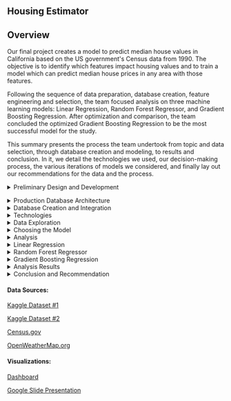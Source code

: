 ## Housing Estimator




## Overview
Our final project creates a model to predict median house values in California based on the US government's Census data from 1990. The objective is to identify which features impact housing values and to train a model which can predict median house prices in any area with those features. 

Following the sequence of data preparation, database creation, feature engineering and selection, the team focused analysis on three machine learning models: Linear Regression, Random Forest Regressor, and Gradient Boosting Regression. After optimization and comparison, the team concluded the optimized Gradient Boosting Regression to be the most successful model for the study. 

This summary presents the process the team undertook from topic and data selection, through database creation and modeling, to results and conclusion. In it, we detail the technologies we used, our decision-making process, the various iterations of models we considered, and finally lay out our recommendations for the data and the process.  

<details><summary> Preliminary Design and Development </summary>
<p>
  
## Study Design    
The study design followed 5 main steps:  

- Identify the topic  
- Identify our data sources    
- Identify the question to be answered     
- Specify the target variable     
- Determine the model  
  
## Topic and Data Selection    
The topic was selected was housing price trends. Given most recent trends, the team felt that the topic was interesting and relevant, providing a rich opportunity in terms of available data and the broad array of features which can be modeled.  

 ### Criteria for Data Selection    

We selected the California Housing Prices database from Kaggle (https://www.kaggle.com/datasets/camnugent/california-housing-prices, details below), which is a modified version of the 1990 Census showing per-block housing, population, and income information. The Census data  data includes house features (age of the house, number of rooms, number of bedrooms), and community characteristics (median income, number of households, and geographic location). It offers relevant features, and encompasses a wide geographic area. Within those geographic areas it is deeply saturated because of the per-block dimension. It includes geographical location coordinates which can link to a wide range of other data sources.  
	
We added additional context features through weather API calls and county employment rates to expand the scope of the Census data and enlarge the pool of potential influential factors.  In addition to the features above, the team researched availability of community crime statistics and economic indicators.  The deciding factor of whether to include more variables was based on accessibility of the data and on ease with which external data could be merged into the larger dataset. In the end, the team opted for a weather API call and US Census Bureau data on business establishments and number of employees.  

## The Database    

### Description  
Size of the database was the first consideration.  Both overfitting and underfitting are primary concerns in machine learning modelling.  Having a large enough data set helps control for both those conditions. The team set the minimal standard of 10,000 rows to meet this requirement.  This size specification narrowed the number of sources suitable for analysis which led to selecting the California Housing Prices database from Kaggle as the main data source. The external data for county employment figures were derived from census data (Census.gov) and weather from openweathermap.org, both called using APIs. The population information is the Kaggle California cities dataset. After cleaning, restructuring, refining and merging the individual datasets, these four datasets became the production database and subsequently housed in AWS and connected in pgAdmin.

#### Component Datasets: Details
- **Census.csv**: 
    1990 Census data on communities   
    Selected features (3):      
    - counties 
    - Employees 
    - Establishments 
    Observations: 60

 - **Housing.csv**:  
    1990 Census data on housing in communities in California    
    Data is gathered by block: The US Census Bureau Districts (blocks) are the base units for the Census Bureau's survey process. 
    Features (11):  
	
| Column Name | Description |  
| --------------- | --------------- |   
|longitude|A measure of how far west a house is; a higher value is farther west| 
|latitude	|A measure of how far north a house is; a higher value is farther north|
|housingMedianAge	|Median age of a house within a block; a lower number is a newer building|
|totalRooms	|Total number of rooms within a block|
|totalBedrooms	|Total number of bedrooms within a block|
|population	|Total number of people residing within a block|
|households	|Total number of households, a group of people residing within a home unit, for a block|
|medianIncome	|Median income for households within a block of houses (measured in tens of thousands of US Dollars)|
|medianHouseValue	|Median house value for households within a block (measured in US Dollars)|
|oceanProximity	|Location of the house w.r.t ocean/sea|  
	
	
Observations: 20,641	
	
- **Weather data**:  
    Weather for specific date called through weather API  
    Features (5):  
    - Max Temp  
    - Humidity  
    - Cloudiness  
    - Wind Speed  
    - Description  
    Observations: 20,433 (after merge with cleaned housing dataset)  

- **Population data**:  
    Population information by county and city   
    Features (7):  
    - County  
    - City   
    - Incorporation_date  
    - pop_april_1980  
    - pop_april_1990  
    - pop_april_2000  
    - pop_april_2010  
    Observations: 455
	
## Limitations of the Data Set    
While detailed within the features offered, this dataset has some limitations:  
- the data is gathered by block; however, it varies by unit   
    - 3 features are median values:  
        - age of the houses per block;        
        - income of the population per block; and,       
        - value of the houses per block      
    - 4 are totals of the represented features within a block: 
        - number of rooms     
        - number of bedrooms      
        - number of people    
        - number of households      

Scaling the data brings the input data points closer together. However, understanding the data structure is important for sound interpretation of the results. For example, it is difficut to properly weight total number of rooms on a block as part of individual house values. A better metric would be median or average rooms by household or population.
	
Lastly, the data reflects a single point in time, so the  characteristics relevant to house values cannot be observed over time making it static. With time data, it would be possible to see how impacts change with the changes in the values of the features themselves, and thus get a more accurate undersanding of true trends.  	
 
</p>
</details>

<p>
<details><summary>Production Database Architecture</summary>

## Structuring and Cleaning   
Data preparation began with creating a preliminary data structure usng Pandas to merge and join the individual datasets. Creating common columns to link the datasets was the first step.  The housing file did not include any city names, only the geographic coordinates.  The other datasets were identified by city and county.  The initial transformation added the specific city and county names to the housing dataset by using city.py and the location coordinates to list and append each city name to the housing set. 

 ### Census Data  
 #### Starting URL for Census Data API Call.  
![image](https://user-images.githubusercontent.com/101474477/184716368-41dfe441-b1c7-48cb-b852-4c05a77726e4.png)  
	
**Input Dataset**  
 ![image](https://user-images.githubusercontent.com/101474477/184517692-656ea19d-258b-459f-b8a4-61af6fb7cde9.png)  
#### Cleaning and Manipulation ####  
![image](https://user-images.githubusercontent.com/101474477/184716537-6b0d0bac-c97d-4770-9bbf-b14b7c5f3840.png)
![image](https://user-images.githubusercontent.com/101474477/184994274-f1aee790-c05b-4790-a8f3-1111e45c80f5.png)
![image](https://user-images.githubusercontent.com/101474477/184716726-897741d0-3208-408f-9ed2-161de0304d69.png)
	
**Output Dataset**  
![image](https://user-images.githubusercontent.com/101474477/184517942-b7e7fd2d-e4c3-458a-8407-3788593f9d64.png)

### Population Data   
![image](https://user-images.githubusercontent.com/101474477/184717378-1d510ba0-5a36-4649-b808-fa47842dc609.png) 
	
**Input Dataset**  
![image](https://user-images.githubusercontent.com/101474477/184518484-faac1560-0ac1-417b-9197-56e92bf57d7c.png)
	
#### Cleaning and Manipulation ####  
![image](https://user-images.githubusercontent.com/101474477/184717539-cc872e4a-5d0a-460f-844b-fd511dae511b.png)  
	
![image](https://user-images.githubusercontent.com/101474477/184717654-168a40c1-807a-43bc-86d0-133a0509805f.png)  
	
![image](https://user-images.githubusercontent.com/101474477/184717815-00303379-c15e-427c-afa8-8fa18b38cba4.png)  
	
**Output Dataset**  
![image](https://user-images.githubusercontent.com/101474477/184518591-dcf3d531-b956-4e49-9029-66b6bc6b5a35.png)   

### Weather Data  
#### Read the main datafile to join the weather data to:
![image](https://user-images.githubusercontent.com/101474477/184718023-0a5a2049-00a0-41fd-a460-1e3bd76237b9.png)
	
#### Prepare the location coordinates data for processing. Use citypy to join city name to geographical coordinates: 
![image](https://user-images.githubusercontent.com/101474477/184718425-86e23171-cff3-4e6a-ae84-450f3a2f983a.png)
	
#### Initiate API call  
![image](https://user-images.githubusercontent.com/101474477/184718769-5416282c-3fba-4c2d-bf84-28a11deee29f.png)
	
#### Parse the JSON and retrieve data  
![image](https://user-images.githubusercontent.com/101474477/184720029-7fb3cefc-b9d0-44ef-b7b7-34aac7a54968.png)

**Output Dataset**
	
![image](https://user-images.githubusercontent.com/101474477/184518678-260be8a9-4737-423c-b278-c5f38937b350.png)

### Final Dataset  
**Input Dataset**  
![image](https://user-images.githubusercontent.com/101474477/184720607-2749961a-e565-4a26-8f61-8e4dee7f3517.png)
	
![image](https://user-images.githubusercontent.com/101474477/184518831-d28b4d60-2a12-4dfb-ae52-c579e0013152.png)

#### Cleaning and Manipulation ####  
##### Add City to dataset  
	
![image](https://user-images.githubusercontent.com/101474477/184721399-b83c571e-9c75-4fad-9056-e664eaa19757.png)
	
##### Check for null, duplicate values.  Drop as needed  
![image](https://user-images.githubusercontent.com/101474477/184721758-55f06790-0bca-4b0b-a0ff-eddb279ce156.png)

##### Rename, reorder columns  
![image](https://user-images.githubusercontent.com/101474477/184722110-81be2666-2d95-4848-8235-d19f170a3b53.png)
![image](https://user-images.githubusercontent.com/101474477/184722253-427f4bf7-501e-4c68-acb0-8714b81a716b.png)
	
**Output Dataset**  
![image](https://user-images.githubusercontent.com/101474477/184518858-df74aed6-729e-4131-aa14-46b62006a836.png)
	
</p>
</details>

<details><summary>Database Creation and Integration</summary>
<p>
	
## Creating the Table Structure in pgAdmin
	
The team decided to use AWS as the static data repository and use pgAdmin to create the production database. The tables were created in pgAdmin first following the schema:   

![image](https://user-images.githubusercontent.com/101474477/184518914-16ad6780-6e8e-4954-bbc8-e16e3c47df27.png)  
	
The static datasets were then called into pgAdmin through Spark.
	
![image](https://user-images.githubusercontent.com/101474477/184520065-39833e33-0322-4be6-8203-f0e55a328a42.png)

Weather, population, and census were joined into the main dataset, clean_merged_data.csv.  After being instantiated and joined, the final database was saved to a .csv file and read into Pandas for final data preparation and modelling.

**Output database: clean_merged_data.csv**
	**Observations: 11,454**
</p>
</details>

<details><summary>Technologies</summary>
Technologies, languages, tools, and algorithms used throughout the project

<p>

General  
- API calls
- Python 
- Jupyter Notebook
- R Studio
- Pandas
- numpy
- Mlenv environment

Preprocessing  
- sklearn.preprocessing LabelEncoder
- citypy
	
Database Integration  
- AWS Relational Database System
- pgAdmin
- prosgresSQL  

Statistical and Modeling  
- sklearn.ensemble RandomForestRegressor
- sklearn.datasets make_regression
- sklearn.ensemble HistGradientBoostingRegressor
- GradientBoostingRegressor

- sklearn metrics
- collections Counter
- sklearn.metrics accuracy_score, classification_report

- scipy.stats shapiro, kurtosis, skew
	
- sklearn.preprocessing StandardScaler
- sklearn.model_selection train_test_split
- R

Plotting and Visualization  
- matplotlib.pyplot 
- seaborn 
- dabl (Data Analysis Baseline library)
- Tableau
	
</p>
</details>

<details><summary>Data Exploration</summary>

<p>

Concurrent with data cleaning and structuring, the team conducted preliminary data analysis to get a feel for the data itself.  This took the form of histogram and rough regression on the database elements. The objective is to determine whether the data has a normal distribution, measuring skew and kurtosis.  Regression relies on normal distribution for accuracy; outliers reduce accuracy. 
	
Methods to address this in other code variations included normalizing skew 
	
#### Histograms with Density Plots
	
![image](https://user-images.githubusercontent.com/101474477/184750627-77a41ed2-e676-4a9e-a1ff-f85428c83580.png)

![image](https://user-images.githubusercontent.com/101474477/184750975-e9e7a52b-807d-487b-99a1-0ac550a37f82.png)
	
![image](https://user-images.githubusercontent.com/101474477/184752109-9387659d-3bb9-4652-98af-c17592d23527.png)

![image](https://user-images.githubusercontent.com/101474477/185211555-aab7fdbd-8b66-4974-9381-e25249a6e6b2.png)


All follow a non-normal distribution. Households heavily skew left as do population, total rooms, and total bedrooms. Median house age, median income, and median house value are more symmetrically distributed as are maximum temperature, humidity and wind speed. The Shapito-Wilk test for normality bears this out, as all the p-values for the features below are 0.

#### Descriptive Statistics
	
![image](https://user-images.githubusercontent.com/101474477/185213021-4598bef5-83c3-465e-b287-899eeb9df0d2.png)
	
![image](https://user-images.githubusercontent.com/101474477/184695024-12fcfc7b-20b4-4be3-80a8-1bf0f035c7d0.png)

![image](https://user-images.githubusercontent.com/101474477/184990514-c40b0aa4-6698-4565-933f-b60f0c7d6c7f.png)

![image](https://user-images.githubusercontent.com/101474477/184695555-d9ddc7f2-b783-4952-872b-58afdac373aa.png)

![image](https://user-images.githubusercontent.com/101474477/184695794-c6028139-5cd6-4425-8ec0-c592adb7b68e.png)

![image](https://user-images.githubusercontent.com/101474477/184696301-3b4412ba-cec8-4f2d-bb22-56cbfe2edfd8.png)
	
![image](https://user-images.githubusercontent.com/101474477/184696453-e481a84c-5cc8-41f5-bc6f-20ed74d0aea6.png)

#### Simple Univariate Regression  
Regression plots of these variables against the target variable, median house value, are shown below.  The coefficients are the intercept and the slope for each variable. These become the equation for the value predictions for median house value given the value of the independent variable. The formula for the plot of the regression line is y = a+bx where a is the intercept, b is the slope, and x is the value of the independent variable for that observation. 
	
**Population**  
Y Coefficients:  
|Intercept	|Population	|
|---------------|---------------|
|	225,271.17|	-4,740.26|	

Formula:  
Y = 225,271.17-4,740.26*population  
|Y: House Value|	X: Population|
|--------------|-------------------|
|215,791|	2|
|211,050|	3|
|206,310|	4|  
	
![image](https://user-images.githubusercontent.com/101474477/184520957-234221bc-bc46-4e28-b176-b47810721a78.png)

**Total Rooms**  
Y Coefficients:  
|Intercept	|Rooms	|
|---------------|---------------|	
|225,271.17	|18,450.55	|

Formula:  
Y = 225,271.17+18,450.55*rooms  
|Y: House Value|	X: Rooms|
|--------------|-------------------|
|242,291	|2|
|250,802	|3|
|259,312	|4|  

![image](https://user-images.githubusercontent.com/101474477/184521132-0868cf70-2f1d-4f0d-909b-9b26b89372d8.png)

**Median Income**   
Y Coefficients:  
|Intercept	|ncome	|
|--------------|-------------------|	
|225,271.17	|9,658.27	|

Formula:  
Y = 225,271.17+79,658.27*income  
| House Value	| Income|
|--------------|-------------------|
|75,271	|50,000|
|300,271	|75,000|
|384,588	|100,000|

![image](https://user-images.githubusercontent.com/101474477/184521288-ebbefed6-9b62-4778-aaf9-4679397e519d.png)

**Median House Age**     
 Y Coefficients:  
|Intercept	|Age	|
|--------------|-------------------|
|225,271.17	|8,510.13|

Formula:  
Y = 225,271.17+8,510.13*age  
|Y: House Value	|X: House Age|
|--------------|-------------------|
|242,291	|2|
|250,802	|3|
|259,312	|4|

![image](https://user-images.githubusercontent.com/101474477/184521439-82fa77c2-6417-494c-9d2a-f5b5e56c4704.png)

**Total Households**
Y Coefficients:  
|ntercept	|Households	|
|--------------|-------------------|
|225,271.17	|8,010.86|

Formula:  
Y = 225,271.17+8,010.86*households  
|Y: House Value	|X: Households|
|--------------|-------------------|
|241,293	|2|
|249,304	|3|
|257,315	|4|

![image](https://user-images.githubusercontent.com/101474477/184521521-90dc48ce-e477-4b8d-8dab-49cf39a8720b.png)

**Total Bedrooms**  
Y Coefficients:    
|Intercept	|Households	|
|--------------|-------------------|
|225,271.17	|6,593.80|

Formula:  
Y = 225,271.17+6,593.80*bedrooms  
|Y: House Value	|X: Bedrooms|
|--------------|-------------------|
|238,459	|2|
|245,053	|3|
|251,646	|4|

![image](https://user-images.githubusercontent.com/101474477/184521601-27988feb-a9ff-4e40-ab11-d422763f5693.png)

Although rough, these plots help guide feature selection.

#### Outliers within the dataset 
One of the challenges of the original dataset lies with the variables which represent totals of individual features, such as total number of bedrooms, total number of households, and total number of bedrooms.  This last in particular presents issues with extreme outliers.  The range of this variable is 6 to slightly over 32,000.  Given that the base unit stipulated is a block, a density of 32,000 rooms would argue for large apartment complexes rather than individual houses.  

![image](https://user-images.githubusercontent.com/101474477/185263905-079dabb9-8919-4e8b-839a-b765c45f8799.png)

Total rooms numbering more than 10,000 comprise only about 1.2% of the total of all rooms. Ninety-five percent lie with the range of 6 to 6,000.  As a result, the data for this feature is very heavily skewed left, and the rough regression against median home values has an R-squared factor infinitely close to zero, and a very high MSE. Feature engineering using various approaches could assist in model accuracy in addition to scaling. 
 
 </p>
</details>

<details><summary>Choosing the Model</summary>
<p>
The team agreed that a supervised machine learning model would be best suited for the data and objectives of the project.  We were using labelled data and were working with a relatively large dataset. For that reason, the team early in the process (concurrent with the data selection and topic selection discussions), determined that either the Random Forest Regressor or the Hist Gradient Boosting Regressor would be good candidates for the final model, since both have a relatively high degree of accuracy while being resistant to overfitting.
	
We ran both the Random Forest Regressor and the Hist Gradient Boosting Regressor.  In addition, the team decided to explore other models for comparison, so a Linear Regression model was added. As part of the comparison, the team wanted to examine the accuracy scores of the models, but also the feature importances.  Hist Gradient Boosting Regressor does not have a features importances function at this time, but Gradient Boosting Regressor does, so that was substituted for the Hist Gradient Boosting model.  The Linear Regression, Random Forest Regressor, and the Gradient Boosting Regressor are detailed below. 
	
 </p>
</details>

<details><summary>Analysis</summary>

### Final Production Preprocessing  
#### Load the finished production database:  
![image](https://user-images.githubusercontent.com/101474477/184995497-3e7763dc-1c92-4336-9098-cd312ce6d4bd.png)

####  Drop Unecessary Features 
##### Drop low value variables City, County, Longitude, latitude. Encode categorical variables using get.dummies
![image](https://user-images.githubusercontent.com/101474477/184996523-d1b12537-3853-4078-b8eb-f101f991e65c.png)
**Prepared Database**  
![image](https://user-images.githubusercontent.com/101474477/184996812-8a550527-459a-4a05-855b-d7f3cda93784.png)
	
##### Split into the features and target arrays:  
![image](https://user-images.githubusercontent.com/101474477/184996968-54028dda-fbd1-4302-908d-e9c84f18c80b.png)

##### Split the database to create and training and testing datasets:
![image](https://user-images.githubusercontent.com/101474477/184997177-b5f6f564-5a47-4b02-987f-8f8a57eacbd6.png)

The 70/30 split was in line with recommended practice.

#### Scale the Data  
![image](https://user-images.githubusercontent.com/101474477/184997484-659309a2-c226-4c42-bb16-06236578113a.png)

 </p>
</details>	
	
<details><summary>Linear Regression</summary>

<p>
	
#### Define and Fit the Model  

![image](https://user-images.githubusercontent.com/101474477/185000179-cd1a852a-1367-47ff-9fcd-5431916cc71a.png)  

##### Print the Model Intercept and Coefficient Values  
	
![image](https://user-images.githubusercontent.com/101474477/185000560-d1449412-12ca-4bb0-af12-ddbce6e126f3.png)

![image](https://user-images.githubusercontent.com/101474477/185000437-14b5b930-7eb9-4de8-82a4-3563e494a3ab.png)
	
![image](https://user-images.githubusercontent.com/101474477/185000767-42748512-5bf7-4afc-bbaa-f762f5a63e54.png)

![image](https://user-images.githubusercontent.com/101474477/185000856-c40bfefe-f857-403d-9d5a-c8d31c533138.png)

The mean squared error measures the prediction accuracy of a model, and is always 0 or positive. When the MSE is larger, this is an indication that the linear regression model is not accurately predicting the outcome. An important piece to note is that the MSE is sensitive to outliers, so the greater the number and magnitude of the outliers, the greater the deviation from the mean and the less accurate the model. Testing and training scores that are close together indicate minimal or no overfitting; however, a low accuracy score indicates weakness in the data.
	
</p>
</details>


<details><summary>Random Forest Regressor</summary>

<p>
	
#### Define and Fit the Model    
	
![image](https://user-images.githubusercontent.com/101474477/185002626-565c40ae-fbe1-48fa-9993-4a8acc927fea.png)

#### Print the Results  	 
![image](https://user-images.githubusercontent.com/101474477/185002754-46d792cd-83f8-4c32-acd3-f4c30ee55b70.png)

</p>
</details>


<details><summary>Gradient Boosting Regression</summary>

<p>
	
## Pre-Optimization      
#### Define and Fit the Model     
![image](https://user-images.githubusercontent.com/101474477/185002867-8c45f18e-d075-4b4e-8656-4df4dbbf64bd.png)

#### Print the Result  
![image](https://user-images.githubusercontent.com/101474477/185002957-7283e8ca-d054-40cb-9ff3-3e5057162cd0.png)

## Optimize the Model  
### n_estimators  
#### Define Parameters Function, Run the Optimization  
	
![image](https://user-images.githubusercontent.com/101474477/185018374-88388746-5308-44f5-9a79-8673095a84ba.png)

#### Extract Best Fit and Plot  	
![image](https://user-images.githubusercontent.com/101474477/185003594-608509d1-94e3-4e59-beb7-4fe87915822c.png)
![image](https://user-images.githubusercontent.com/101474477/185003845-d0ee3c40-d17d-4cfb-9cdc-195d8b57ae3c.png)
	
##### Summary  
The hyperparameter n_estimators indicates the total number of trees used in the model to arrive at the final result.  A higher number of trees provides better performance but increases the amount of the code processing time. 
	
The accuracy score over the training set increases continuously with the increase in the n_estimators up to a certain point. In this graph, the performance over the test set increases initially as n_estimators increases. After the n_estimators reaches 600, however, the accuracy score becomes stagnant. Which means that even if the value of n_estimators increases over 600, there is no more gain in the accuracy level of test set.  Subsequent increase in the n_estimators value will not add any value to the model; it will slow the model and likely result in overfitting.  

Optimized parameter n_estimators value: **600**

### max_depth  
#### Redefine the Model with Optimized n_estimator Value   

#### Define Parameters Function, Run the Optimization  
With the defined n_estimators of 600, the second optimization model is run for max_depth:  

![image](https://user-images.githubusercontent.com/101474477/185005105-7bbaf492-afdf-4726-99d0-3f1687c147cb.png)  

![image](https://user-images.githubusercontent.com/101474477/185005605-a5649a4f-df90-4182-b013-262ad582d8b8.png)

#### Extract Best Fit and Plot  
	
![image](https://user-images.githubusercontent.com/101474477/185005857-d8be51c1-5537-4ede-9799-723007a9d3b3.png)  

##### Summary    
max_depth indicates the maximum depth of trees in the model. It is defined as longest path between the root node and the leaf node. Using max_depth, we can control the depth we want every tree to grow. In the above graph, as the value of max depth increases, the performance of the model over the training set increases continuously and eventually achieves the 100 % accuracy score. 
	
However, as max_depth value increases, the performance over the test set increases up to a certain point after which it no longer increases model performance.  In this model, after max_depth value of 4, performance begins to decrease rapidly. At this stage, the tree starts to overfit the training set and therefore is not able to generalize over the unseen points in the test set.
	
Optimized parameter max_depth value: **4**  
	
### max_features  
#### Redefine the Model with Optimized n_estimator, max_depth Values  

#### Define Parameters Function, Run the Optimization  
With the defined n_estmators of 600 and max_depth of 4, the third optimization model is run for max_features:  

![image](https://user-images.githubusercontent.com/101474477/185007318-1c0bb3d4-69ae-4158-9092-db44adebd077.png)

#### Extract Best Fit and Plot  
![image](https://user-images.githubusercontent.com/101474477/185007692-45888353-3341-4597-aa8f-eb5e758126c4.png)  

![image](https://user-images.githubusercontent.com/101474477/185007727-5d4b3559-80db-4085-921a-c09d165e6daf.png)


##### Summary    
max_features simulates the number of maximum features provided to each tree in a model. The model chooses some random samples from the features to find the best split. In the above graph, as the value of max_features increases, the performance of the model over training set increases continuously up to the point where max_features is greater than 6.  At this stage, max_features is past optimal value and performance ceases to improve. The tree starts to overfit the training set and hence is not able to generalize over the unseen points in the test set.
	
Optimized parameter max_features value: **6**  
	
## Final Optimized Model      
#### Redefine the Model with Optimized n_estimators = 600, max_depth = 4, max_features = 6 

#### Define Parameters Function, Run the Optimization  
![image](https://user-images.githubusercontent.com/101474477/185017389-ea2f2700-27f7-48a8-b91f-3ba016788d35.png)

#### Specify, Plot Feature Importances  
	
![image](https://user-images.githubusercontent.com/101474477/185017585-7a36ffcc-3475-45cc-9358-acdf795c44cc.png)
![image](https://user-images.githubusercontent.com/101474477/185017893-d388510a-c7e7-45e0-9f47-3ec5f2e0176b.png)

</p>
</details>

<details><summary>Analysis Results</summary>

<p>
After running the three main models, Linear Regression, Random Forest Regressor, and Gradient Boosting Regressor, Gradient Boosting Regressor emerged as the technique best suited for the model.  After optimization, Gradient Boosting had the highest accuracy score and the lowest mean errors of the three. 

![image](https://user-images.githubusercontent.com/101474477/185266907-13a7aa81-3edd-48c3-a315-8953e72a6d11.png)


![image](https://user-images.githubusercontent.com/101474477/185269230-59222b32-4a45-43f5-ad91-6be02ac15a75.png)
	
Gradient Boosting as well as the other two techniques ranked median income as the top influencer with a weighted score of 40%.  In the Gradient Boosting model feature importances,  median income was followed by max temperature and the number of business establishments. Humidity, total rooms, population, and inland/ocean proximity also had a small impact on the housing prices. The number of employed people, wind speed, total bedrooms, amount of households, age and near ocean had minimal impact. All other features had a little to zero weighted score on housing prices. 

![image](https://user-images.githubusercontent.com/101474477/185267168-af1408d1-a5fe-40a4-a34e-4624663205b4.png)

Linear regression is considered a standard for describing relationships between and among variables. It provides the base for understanding how the dependent and independent variables interact, providing linear and scatter plots to capture the shape of the regression and the mathematical predictive equations.  Using linear regression as a benchmark for model performance, we then moved to Random Forest Regressor.  Random Forest Regressor is a strong machine learning model.  It is resistant to ovefitting and handles large datasets well.  However, Random Forest is sensitive to the number of significant variables and the number of nonsignificant variables in a data set and can perform more poorly with data sets with a large number of noisy variables. Because of its step-wise algorithm, Boosting procedures' performance is not affected by the presence of noisy variables, and have a higher accuracy rate in consequence.  

</p>
</details>

<details><summary>Conclusion and Recommendation</summary>

<p>
Our first recommendation is that upleveling the number and quality of data sources would be an essential priority. The team had researched different sources for data related to climate data, crime data, and more economic indicators.  Such data would contribute to robust, portable predictive modelling for housing prices applicable.

We would also expand in types of data and data sources included in the model.  In brief, we would substitute climate data for weather, and add crime data as well as expanded economic indicators nationally and by region.

</p>
</details>

####  Data Sources:

[Kaggle Dataset #1](https://www.kaggle.com/datasets/camnugent/california-housing-prices)

[Kaggle Dataset #2](https://www.kaggle.com/datasets/camnugent/california-housing-feature-engineering?select=cal_populations_city.csv)

[Census.gov](https://api.census.gov/data/1990/cbp?get=GEO_TTL,EMP,ESTAB&for=county:*&in=state:06&key=)

[OpenWeatherMap.org](http://api.openweathermap.org/data/2.5/weather?units=Imperial&APPID=)

#### Visualizations: 

[Dashboard](https://public.tableau.com/views/Housing_Estimator/Housing_Estimator?:language=en-US&:display_count=n&:origin=viz_share_link)

[Google Slide Presentation](https://docs.google.com/presentation/d/1T7_yxJK3ywl04BYXVCxGlF-N4pR6hri29zj-ifyfONc/edit#slide=id.p)

